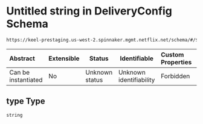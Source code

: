 # Untitled string in DeliveryConfig Schema

```txt
https://keel-prestaging.us-west-2.spinnaker.mgmt.netflix.net/schema/#/$defs/MigrationPolicy/properties/type
```




| Abstract            | Extensible | Status         | Identifiable            | Custom Properties | Additional Properties | Access Restrictions | Defined In                                                    |
| :------------------ | ---------- | -------------- | ----------------------- | :---------------- | --------------------- | ------------------- | ------------------------------------------------------------- |
| Can be instantiated | No         | Unknown status | Unknown identifiability | Forbidden         | Allowed               | none                | [keel.schema.json\*](keel.schema.json "open original schema") |

## type Type

`string`
